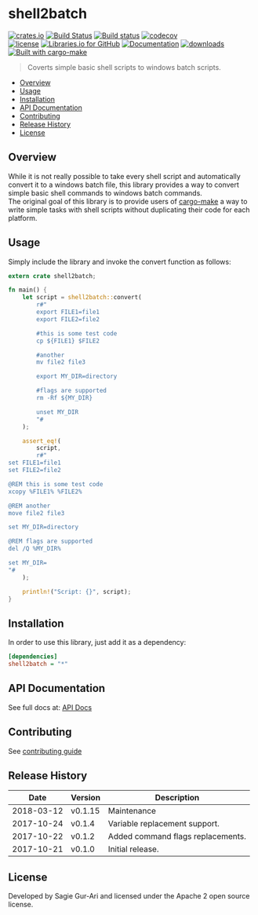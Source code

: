 # shell2batch

[![crates.io](https://img.shields.io/crates/v/shell2batch.svg)](https://crates.io/crates/shell2batch) [![Build Status](https://travis-ci.org/sagiegurari/shell2batch.svg)](http://travis-ci.org/sagiegurari/shell2batch) [![Build status](https://ci.appveyor.com/api/projects/status/yrb4y9cbaf6wtlk7?svg=true)](https://ci.appveyor.com/project/sagiegurari/shell2batch) [![codecov](https://codecov.io/gh/sagiegurari/shell2batch/branch/master/graph/badge.svg)](https://codecov.io/gh/sagiegurari/shell2batch)<br>
[![license](https://img.shields.io/crates/l/shell2batch.svg)](https://github.com/sagiegurari/shell2batch/blob/master/LICENSE) [![Libraries.io for GitHub](https://img.shields.io/librariesio/github/sagiegurari/shell2batch.svg)](https://libraries.io/cargo/shell2batch) [![Documentation](https://docs.rs/shell2batch/badge.svg)](https://docs.rs/crate/shell2batch/) [![downloads](https://img.shields.io/crates/d/shell2batch.svg)](https://crates.io/crates/shell2batch)<br>
[![Built with cargo-make](https://sagiegurari.github.io/cargo-make/assets/badges/cargo-make.svg)](https://sagiegurari.github.io/cargo-make)

> Coverts simple basic shell scripts to windows batch scripts.

* [Overview](#overview)
* [Usage](#usage)
* [Installation](#installation)
* [API Documentation](https://sagiegurari.github.io/shell2batch/)
* [Contributing](.github/CONTRIBUTING.md)
* [Release History](#history)
* [License](#license)

<a name="overview"></a>
## Overview
While it is not really possible to take every shell script and automatically convert it to a windows batch file, this library provides a way to convert simple basic shell commands to windows batch commands.<br>
The original goal of this library is to provide users of [cargo-make](https://sagiegurari.github.io/cargo-make/) a way to write simple tasks with shell scripts without duplicating their code for each platform.

<a name="usage"></a>
## Usage
Simply include the library and invoke the convert function as follows:

```rust
extern crate shell2batch;

fn main() {
    let script = shell2batch::convert(
        r#"
        export FILE1=file1
        export FILE2=file2

        #this is some test code
        cp ${FILE1} $FILE2

        #another
        mv file2 file3

        export MY_DIR=directory

        #flags are supported
        rm -Rf ${MY_DIR}

        unset MY_DIR
        "#
    );

    assert_eq!(
        script,
        r#"
set FILE1=file1
set FILE2=file2

@REM this is some test code
xcopy %FILE1% %FILE2%

@REM another
move file2 file3

set MY_DIR=directory

@REM flags are supported
del /Q %MY_DIR%

set MY_DIR=
"#
    );

    println!("Script: {}", script);
}
```

<a name="installation"></a>
## Installation
In order to use this library, just add it as a dependency:

```ini
[dependencies]
shell2batch = "*"
```

## API Documentation
See full docs at: [API Docs](https://sagiegurari.github.io/shell2batch/)

## Contributing
See [contributing guide](.github/CONTRIBUTING.md)

<a name="history"></a>
## Release History

| Date        | Version | Description |
| ----------- | ------- | ----------- |
| 2018-03-12  | v0.1.15 | Maintenance |
| 2017-10-24  | v0.1.4  | Variable replacement support. |
| 2017-10-22  | v0.1.2  | Added command flags replacements. |
| 2017-10-21  | v0.1.0  | Initial release. |

<a name="license"></a>
## License
Developed by Sagie Gur-Ari and licensed under the Apache 2 open source license.
